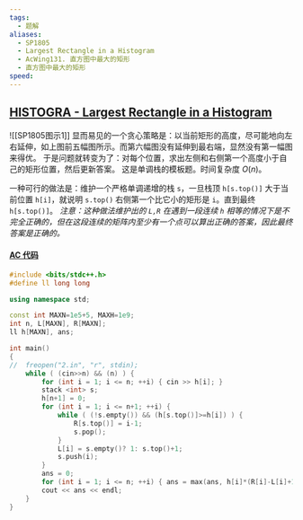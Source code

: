 ```yaml
---
tags:
  - 题解
aliases:
  - SP1805
  - Largest Rectangle in a Histogram
  - AcWing131. 直方图中最大的矩形
  - 直方图中最大的矩形
speed:
---
```

## [HISTOGRA - Largest Rectangle in a Histogram](https://www.luogu.com.cn/problem/SP1805)

![[SP1805图示1]] 
显而易见的一个贪心策略是：以当前矩形的高度，尽可能地向左右延伸，如上图前五幅图所示。而第六幅图没有延伸到最右端，显然没有第一幅图来得优。
于是问题就转变为了：对每个位置，求出左侧和右侧第一个高度小于自己的矩形位置，然后更新答案。
这是单调栈的模板题。时间复杂度 $O(n)$。

一种可行的做法是：维护一个严格单调递增的栈 `s`，一旦栈顶 `h[s.top()]` 大于当前位置 `h[i]`，就说明 `s.top()` 右侧第一个比它小的矩形是 `i`。直到最终 `h[s.top()]`。
*注意：这种做法维护出的 `L,R` 在遇到一段连续 `h` 相等的情况下是不完全正确的，但在这段连续的矩阵内至少有一个点可以算出正确的答案，因此最终答案是正确的。*

#### [AC 代码](https://www.acwing.com/problem/content/submission/code_detail/36437772/)

```cpp
#include <bits/stdc++.h>
#define ll long long

using namespace std;

const int MAXN=1e5+5, MAXH=1e9;
int n, L[MAXN], R[MAXN];
ll h[MAXN], ans;

int main()
{
//	freopen("2.in", "r", stdin);
	while ( (cin>>n) && (n) ) {
		for (int i = 1; i <= n; ++i) { cin >> h[i]; }
		stack <int> s;
		h[n+1] = 0;
		for (int i = 1; i <= n+1; ++i) {
			while ( (!s.empty()) && (h[s.top()]>=h[i]) ) {
				R[s.top()] = i-1;
				s.pop();
			}
			L[i] = s.empty()? 1: s.top()+1;
			s.push(i);
		}
		ans = 0;
		for (int i = 1; i <= n; ++i) { ans = max(ans, h[i]*(R[i]-L[i]+1)); }
		cout << ans << endl;
	}
}
```
